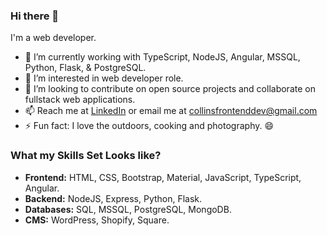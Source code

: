 ### Hi there 👋

I'm a web developer.

- 🔭 I’m currently working with TypeScript, NodeJS, Angular, MSSQL, Python, Flask, & PostgreSQL.
- 🌱 I’m interested in web developer role.
- 👯 I’m looking to contribute on open source projects and collaborate on fullstack web applications.
- 📫 Reach me at [LinkedIn](https://www.linkedin.com/in/collins-mutai/) or email me at [collinsfrontenddev@gmail.com](mailto:collinsfrontenddev@gmail.com)
- ⚡ Fun fact: I love the outdoors, cooking and photography. 😄

### What my Skills Set Looks like?
- **Frontend:** HTML, CSS, Bootstrap, Material, JavaScript, TypeScript, Angular.
- **Backend:** NodeJS, Express, Python, Flask.
- **Databases:** SQL, MSSQL, PostgreSQL, MongoDB.
- **CMS:** WordPress, Shopify, Square.


